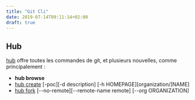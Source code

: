 ```yaml
---
title: "Git Cli"
date: 2019-07-14T09:11:14+02:00
draft: true
---
```


## Hub

[hub](https://github.com/github/hub) offre toutes les commandes de git, et plusieurs nouvelles, comme principalement :

- **hub browse**
- [hub create](https://hub.github.com/hub-create.1.html) [-poc][-d description] [-h HOMEPAGE][organization/]NAME]
- [hub fork](https://hub.github.com/hub-fork.1.html) [--no-remote][--remote-name remote] [--org ORGANIZATION]
